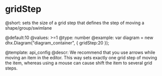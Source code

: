 gridStep
=============

@short:
	sets the size of a grid step that defines the step of moving a shape/group/swimlane

@default:10
@values: >=1
@type: number
@example:
var diagram = new dhx.Diagram("diagram_container", { 
  	gridStep:20
});



@template:	api_config
@descr:
We recommend that you use arrows while moving an item in the editor. This way sets exactly one grid step of moving the item, whereas using a mouse can cause shift the item to several grid steps.
